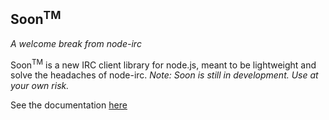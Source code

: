 Soon<sup>TM</sup>
------
*A welcome break from node-irc*

Soon<sup>TM</sup> is a new IRC client library for node.js, meant to be lightweight and solve the headaches of node-irc.
*Note: Soon is still in development. Use at your own risk.*

See the documentation [here](http://whiskers75.co.uk/soontm-doc/)
